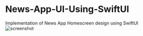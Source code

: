# News-App-UI-Using-SwiftUI
Implementation of News App Homescreen design using SwiftUI
![screenshot](https://user-images.githubusercontent.com/49426260/82672807-790d6000-9c5e-11ea-9472-c337cdba2c82.jpg)
